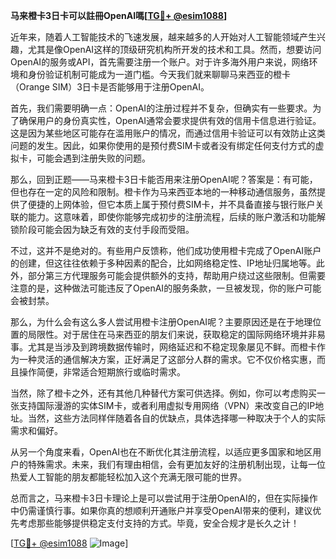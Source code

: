 **马来橙卡3日卡可以註冊OpenAI嗎[[TG💪+ @esim1088](https://t.me/s/esim1088)]**

近年来，随着人工智能技术的飞速发展，越来越多的人开始对人工智能领域产生兴趣，尤其是像OpenAI这样的顶级研究机构所开发的技术和工具。然而，想要访问OpenAI的服务或API，首先需要注册一个账户。对于许多海外用户来说，网络环境和身份验证机制可能成为一道门槛。今天我们就来聊聊马来西亚的橙卡（Orange SIM）3日卡是否能够用于注册OpenAI。

首先，我们需要明确一点：OpenAI的注册过程并不复杂，但确实有一些要求。为了确保用户的身份真实性，OpenAI通常会要求提供有效的信用卡信息进行验证。这是因为某些地区可能存在滥用账户的情况，而通过信用卡验证可以有效防止这类问题的发生。因此，如果你使用的是预付费SIM卡或者没有绑定任何支付方式的虚拟卡，可能会遇到注册失败的问题。

那么，回到正题——马来橙卡3日卡能否用来注册OpenAI呢？答案是：有可能，但也存在一定的风险和限制。橙卡作为马来西亚本地的一种移动通信服务，虽然提供了便捷的上网体验，但它本质上属于预付费SIM卡，并不具备直接与银行账户关联的能力。这意味着，即使你能够完成初步的注册流程，后续的账户激活和功能解锁阶段可能会因为缺乏有效的支付手段而受阻。

不过，这并不是绝对的。有些用户反馈称，他们成功使用橙卡完成了OpenAI账户的创建，但这往往依赖于多种因素的配合，比如网络稳定性、IP地址归属地等。此外，部分第三方代理服务可能会提供额外的支持，帮助用户绕过这些限制。但需要注意的是，这种做法可能违反了OpenAI的服务条款，一旦被发现，你的账户可能会被封禁。

那么，为什么会有这么多人尝试用橙卡注册OpenAI呢？主要原因还是在于地理位置的局限性。对于居住在马来西亚的朋友们来说，获取稳定的国际网络环境并非易事。尤其是当涉及到跨境数据传输时，网络延迟和不稳定现象屡见不鲜。而橙卡作为一种灵活的通信解决方案，正好满足了这部分人群的需求。它不仅价格实惠，而且操作简便，非常适合短期旅行或临时需求。

当然，除了橙卡之外，还有其他几种替代方案可供选择。例如，你可以考虑购买一张支持国际漫游的实体SIM卡，或者利用虚拟专用网络（VPN）来改变自己的IP地址。当然，这些方法同样伴随着各自的优缺点，具体选择哪一种取决于个人的实际需求和偏好。

从另一个角度来看，OpenAI也在不断优化其注册流程，以适应更多国家和地区用户的特殊需求。未来，我们有理由相信，会有更加友好的注册机制出现，让每一位热爱人工智能的朋友都能轻松加入这个充满无限可能的世界。

总而言之，马来橙卡3日卡理论上是可以尝试用于注册OpenAI的，但在实际操作中仍需谨慎行事。如果你真的想顺利开通账户并享受OpenAI带来的便利，建议优先考虑那些能够提供稳定支付支持的方式。毕竟，安全合规才是长久之计！

[[TG💪+ @esim1088](https://t.me/s/esim1088) ![Image](https://i.postimg.cc/4NQfJmqS/Snipaste-2025-05-13-00-14-12.png)]